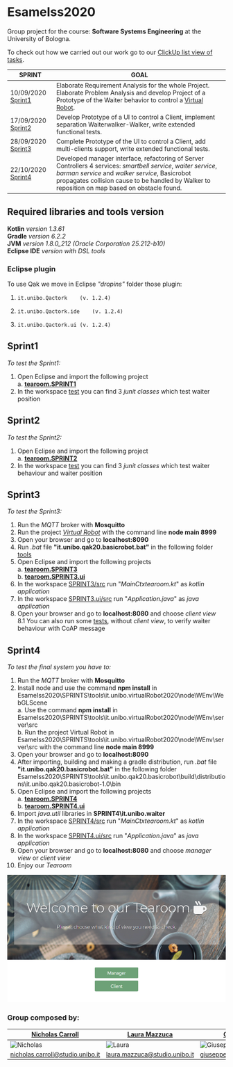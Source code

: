 # EsameIss2020

Group project for the course: **Software Systems Engineering** at the University of Bologna. 
  
To check out how we carried out our work go to our [ClickUp list view of tasks](https://share.clickup.com/l/h/4-4619775-1/b7a9e3a51c55fdc).

SPRINT | GOAL
------------ | -------------
10/09/2020 [Sprint1](https://github.com/lauramazzuca21/EsameIss2020/blob/master/SPRINTS/UserDocs/SPRINT1-def.pdf) | Elaborate Requirement Analysis for the whole Project. Elaborate Problem Analysis and develop Project of a Prototype of the Waiter behavior to control a [Virtual Robot](https://github.com/anatali/iss2020LabBo/tree/master/it.unibo.virtualRobot2020).
17/09/2020 [Sprint2](https://github.com/lauramazzuca21/EsameIss2020/blob/master/SPRINTS/UserDocs/SPRINT2-def.pdf) | Develop Prototype of a UI to control a Client, implement separation Waiterwalker-Walker, write extended functional tests.
28/09/2020 [Sprint3](https://github.com/lauramazzuca21/EsameIss2020/blob/master/SPRINTS/UserDocs/SPRINT3-def.pdf) | Complete Prototype of the UI to control a Client, add multi-clients support, write extended functional tests.
22/10/2020 [Sprint4](https://github.com/lauramazzuca21/EsameIss2020/blob/master/SPRINTS/UserDocs/SPRINT4-def.pdf) | Developed manager interface, refactoring of Server Controllers 4 services: *smartbell service*, *waiter service*, *barman service* and *walker service*, Basicrobot propagates collision cause to be handled by Walker to reposition on map based on obstacle found.
  
## Required libraries and tools version
**Kotlin** *version 1.3.61*  
**Gradle** *version 6.2.2*  
**JVM** *version 1.8.0_212 (Oracle Corporation 25.212-b10)*  
**Eclipse IDE**  *version with DSL tools* 
### Eclipse plugin 
To use Qak we move in Eclipse *"dropins"* folder those plugin:
 1. 	it.unibo.Qactork	(v. 1.2.4)  
 2. 	it.unibo.Qactork.ide	(v. 1.2.4)  
 3. 	it.unibo.Qactork.ui	(v. 1.2.4)  
 
 
## Sprint1 
*To test the Sprint1:*
1. Open Eclipse and import the following project  
  a. [**tearoom.SPRINT1**](https://github.com/lauramazzuca21/EsameIss2020/tree/sprint4/SPRINTS/tearoom.SPRINT1) 
2. In the workspace [test](https://github.com/lauramazzuca21/EsameIss2020/tree/sprint4/SPRINTS/tearoom.SPRINT1/test) you can find 3 *junit classes* which test waiter position

## Sprint2  
*To test the Sprint2:*
1. Open Eclipse and import the following project  
  a. [**tearoom.SPRINT2**](https://github.com/lauramazzuca21/EsameIss2020/tree/sprint4/SPRINTS/tearoom.SPRINT2)  
2. In the workspace [test](https://github.com/lauramazzuca21/EsameIss2020/tree/sprint4/SPRINTS/tearoom.SPRINT2/test) you can find 3 *junit classes* which test waiter behaviour and waiter position

## Sprint3  
*To test the Sprint3:*
1. Run the *MQTT* broker with **Mosquitto**
2. Run the project [*Virtual Robot*](https://github.com/lauramazzuca21/EsameIss2020/tree/master/SPRINTS/tools/it.unibo.virtualRobot2020/node/WEnv/server/src) with the command line **node main 8999**  
3. Open your browser and go to **localhost:8090**  
4. Run *.bat* file **"it.unibo.qak20.basicrobot.bat"** in the following folder [tools](https://github.com/lauramazzuca21/EsameIss2020/tree/master/SPRINTS/tools/it.unibo.qak20.basicrobot/build/distributions/it.unibo.qak20.basicrobot-1.0/bin) 
5. Open Eclipse and import the following projects  
  a. [**tearoom.SPRINT3**](https://github.com/lauramazzuca21/EsameIss2020/tree/master/SPRINTS/tearoom.SPRINT3)  
  b. [**tearoom.SPRINT3.ui**](https://github.com/lauramazzuca21/EsameIss2020/tree/master/SPRINTS/tearoom.SPRINT3.ui)  
6. In the workspace [SPRINT3/src](https://github.com/lauramazzuca21/EsameIss2020/tree/master/SPRINTS/tearoom.SPRINT3/src) run "*MainCtxtearoom.kt*" as *kotlin application*
7. In the workspace [SPRINT3.ui/src](https://github.com/lauramazzuca21/EsameIss2020/tree/master/SPRINTS/tearoom.SPRINT3.ui/src) run "*Application.java*" as *java application*
8. Open your browser and go to **localhost:8080** and choose *client view*  
  8.1 You can also run some [tests](https://github.com/lauramazzuca21/EsameIss2020/tree/sprint4/SPRINTS/tearoom.SPRINT3/test), without *client view*, to verify waiter behaviour with CoAP message

## Sprint4  
*To test the final system you have to:*
1. Run the *MQTT* broker with **Mosquitto**   
2. Install node and use the command **npm install** in EsameIss2020\SPRINTS\tools\it.unibo.virtualRobot2020\node\WEnv\WebGLScene  
  a. Use the command **npm install** in EsameIss2020\SPRINTS\tools\it.unibo.virtualRobot2020\node\WEnv\server\src  
  b. Run the project Virtual Robot in EsameIss2020\SPRINTS\tools\it.unibo.virtualRobot2020\node\WEnv\server\src with the command line **node main 8999**  
3. Open your browser and go to **localhost:8090**  
4. After importing, building and making a gradle distribution, run *.bat* file **"it.unibo.qak20.basicrobot.bat"** in the following folder EsameIss2020\SPRINTS\tools\it.unibo.qak20.basicrobot\build\distributions\it.unibo.qak20.basicrobot-1.0\bin  
5. Open Eclipse and import the following projects  
  a. [**tearoom.SPRINT4**](https://github.com/lauramazzuca21/EsameIss2020/tree/sprint4/SPRINTS/tearoom.SPRINT4)  
  b. [**tearoom.SPRINT4.ui**](https://github.com/lauramazzuca21/EsameIss2020/tree/sprint4/SPRINTS/tearoom.SPRINT3.ui)   
6. Import *java.util* libraries in **SPRINT4\it.unibo.waiter**    
7. In the workspace [SPRINT4/src](https://github.com/lauramazzuca21/EsameIss2020/tree/sprint4/SPRINTS/tearoom.SPRINT4) run "*MainCtxtearoom.kt*" as *kotlin application*
8. In the workspace [SPRINT4.ui/src](https://github.com/lauramazzuca21/EsameIss2020/tree/sprint4/SPRINTS/tearoom.SPRINT4.ui) run "*Application.java*" as *java application*
9. Open your browser and go to **localhost:8080** and choose *manager view* or *client view* 
10. Enjoy our *Tearoom* 

![MainMenuPage](UserDocs/interfaccia.png)


### Group composed by:   

[Nicholas Carroll](https://github.com/dropino) | [Laura Mazzuca](https://github.com/lauramazzuca21) | [Giuseppe Giorgio](https://github.com/gitdevel7)
------------ | ------------ | -------------
![Nicholas](https://github.com/lauramazzuca21/EsameIss2020/blob/sprint4/UserDocs/OurPics/nicholas.png) | ![Laura](https://github.com/lauramazzuca21/EsameIss2020/blob/sprint4/UserDocs/OurPics/laura.png) | ![Giuseppe](https://github.com/lauramazzuca21/EsameIss2020/blob/sprint4/UserDocs/OurPics/giuseppe.png)   
nicholas.carroll@studio.unibo.it | laura.mazzuca@studio.unibo.it | giuseppe.giorgio3@studio.unibo.it
